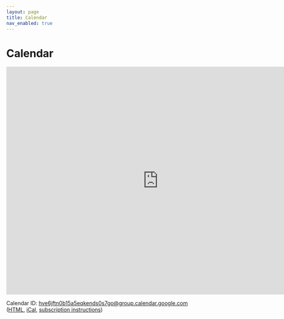 ```yaml
---
layout: page
title: Calendar
nav_enabled: true
---
```


<!-- title: Calendar -->
<!-- categories: pages -->
<!-- tags: calendar -->
<!-- published: 2017-06-06T22:30:00-05:00 -->
<!-- updated: 2021-05-06T10:55:00-05:00 -->
<!-- summary: Calendar of events for SPHS Tech Crew. -->

# Calendar

<iframe src="https://www.google.com/calendar/embed?src=hve6jftn0b15a5eqkends0s7go%40group.calendar.google.com&src=en.usa%23holiday%40group.v.calendar.google.com&ctz=America/New_York" style="border: 0" width="800" height="600" frameborder="0" scrolling="no"></iframe>

Calendar ID: hve6jftn0b15a5eqkends0s7go@group.calendar.google.com ([HTML](https://calendar.google.com/calendar/embed?src=hve6jftn0b15a5eqkends0s7go%40group.calendar.google.com&ctz=America/New_York), [iCal](https://calendar.google.com/calendar/ical/hve6jftn0b15a5eqkends0s7go%40group.calendar.google.com/public/basic.ics), [subscription instructions](https://support.google.com/calendar/answer/37100))
